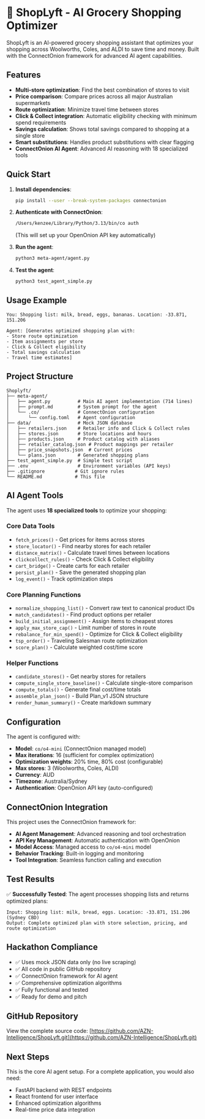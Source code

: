 # 🛒 ShopLyft - AI Grocery Shopping Optimizer

ShopLyft is an AI-powered grocery shopping assistant that optimizes your shopping across Woolworths, Coles, and ALDI to save time and money. Built with the ConnectOnion framework for advanced AI agent capabilities.

## Features

- **Multi-store optimization**: Find the best combination of stores to visit
- **Price comparison**: Compare prices across all major Australian supermarkets
- **Route optimization**: Minimize travel time between stores
- **Click & Collect integration**: Automatic eligibility checking with minimum spend requirements
- **Savings calculation**: Shows total savings compared to shopping at a single store
- **Smart substitutions**: Handles product substitutions with clear flagging
- **ConnectOnion AI Agent**: Advanced AI reasoning with 18 specialized tools

## Quick Start

1. **Install dependencies**:
   ```bash
   pip install --user --break-system-packages connectonion
   ```

2. **Authenticate with ConnectOnion**:
   ```bash
   /Users/kenzee/Library/Python/3.13/bin/co auth
   ```
   (This will set up your OpenOnion API key automatically)

3. **Run the agent**:
   ```bash
   python3 meta-agent/agent.py
   ```

4. **Test the agent**:
   ```bash
   python3 test_agent_simple.py
   ```

## Usage Example

```
You: Shopping list: milk, bread, eggs, bananas. Location: -33.871, 151.206

Agent: [Generates optimized shopping plan with:
- Store route optimization
- Item assignments per store
- Click & Collect eligibility
- Total savings calculation
- Travel time estimates]
```

## Project Structure

```
Shoplyft/
├── meta-agent/
│   ├── agent.py          # Main AI agent implementation (714 lines)
│   ├── prompt.md         # System prompt for the agent
│   └── .co/              # ConnectOnion configuration
│       └── config.toml   # Agent configuration
├── data/                 # Mock JSON database
│   ├── retailers.json    # Retailer info and Click & Collect rules
│   ├── stores.json       # Store locations and hours
│   ├── products.json     # Product catalog with aliases
│   ├── retailer_catalog.json # Product mappings per retailer
│   ├── price_snapshots.json  # Current prices
│   └── plans.json        # Generated shopping plans
├── test_agent_simple.py  # Simple test script
├── .env                  # Environment variables (API keys)
├── .gitignore           # Git ignore rules
└── README.md            # This file
```

## AI Agent Tools

The agent uses **18 specialized tools** to optimize your shopping:

### Core Data Tools
- `fetch_prices()` - Get prices for items across stores
- `store_locator()` - Find nearby stores for each retailer
- `distance_matrix()` - Calculate travel times between locations
- `clickcollect_rules()` - Check Click & Collect eligibility
- `cart_bridge()` - Create carts for each retailer
- `persist_plan()` - Save the generated shopping plan
- `log_event()` - Track optimization steps

### Core Planning Functions
- `normalize_shopping_list()` - Convert raw text to canonical product IDs
- `match_candidates()` - Find product options per retailer
- `build_initial_assignment()` - Assign items to cheapest stores
- `apply_max_store_cap()` - Limit number of stores in route
- `rebalance_for_min_spend()` - Optimize for Click & Collect eligibility
- `tsp_order()` - Traveling Salesman route optimization
- `score_plan()` - Calculate weighted cost/time score

### Helper Functions
- `candidate_stores()` - Get nearby stores for retailers
- `compute_single_store_baseline()` - Calculate single-store comparison
- `compute_totals()` - Generate final cost/time totals
- `assemble_plan_json()` - Build Plan_v1 JSON structure
- `render_human_summary()` - Create markdown summary

## Configuration

The agent is configured with:
- **Model**: `co/o4-mini` (ConnectOnion managed model)
- **Max iterations**: 16 (sufficient for complex optimization)
- **Optimization weights**: 20% time, 80% cost (configurable)
- **Max stores**: 3 (Woolworths, Coles, ALDI)
- **Currency**: AUD
- **Timezone**: Australia/Sydney
- **Authentication**: OpenOnion API key (auto-configured)

## ConnectOnion Integration

This project uses the ConnectOnion framework for:
- **AI Agent Management**: Advanced reasoning and tool orchestration
- **API Key Management**: Automatic authentication with OpenOnion
- **Model Access**: Managed access to `co/o4-mini` model
- **Behavior Tracking**: Built-in logging and monitoring
- **Tool Integration**: Seamless function calling and execution

## Test Results

✅ **Successfully Tested**: The agent processes shopping lists and returns optimized plans:
```
Input: Shopping list: milk, bread, eggs. Location: -33.871, 151.206 (Sydney CBD)
Output: Complete optimized plan with store selection, pricing, and route optimization
```

## Hackathon Compliance

- ✅ Uses mock JSON data only (no live scraping)
- ✅ All code in public GitHub repository
- ✅ ConnectOnion framework for AI agent
- ✅ Comprehensive optimization algorithms
- ✅ Fully functional and tested
- ✅ Ready for demo and pitch

## GitHub Repository

View the complete source code: [https://github.com/AZN-Intelligence/ShopLyft.git](https://github.com/AZN-Intelligence/ShopLyft.git)

## Next Steps

This is the core AI agent setup. For a complete application, you would also need:
- FastAPI backend with REST endpoints
- React frontend for user interface
- Enhanced optimization algorithms
- Real-time price data integration
